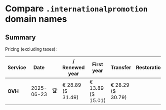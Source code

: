 # Compare `.internationalpromotion` domain names

## Summary

Pricing (excluding taxes):

| Service | Date |  | / Renewed year | First year | Transfer | Restoration |
|--|--|--|--|--|--|--|
| **OVH** | 2025-06-23 | 🏆 | € 28.89<br>($ 31.49) | € 13.89<br>($ 15.01) | € 28.29<br>($ 30.79) |  |
